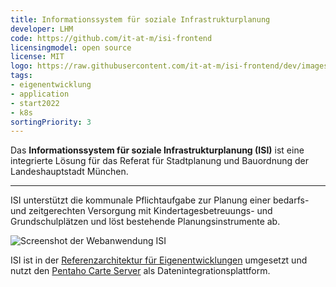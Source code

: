```yaml
---
title: Informationssystem für soziale Infrastrukturplanung
developer: LHM
code: https://github.com/it-at-m/isi-frontend
licensingmodel: open source
license: MIT
logo: https://raw.githubusercontent.com/it-at-m/isi-frontend/dev/images/logo.png
tags:
- eigenentwicklung
- application
- start2022
- k8s
sortingPriority: 3
---
```

Das __Informationssystem für soziale Infrastrukturplanung (ISI)__ ist eine integrierte Lösung für das Referat für Stadtplanung und Bauordnung der Landeshauptstadt München.

---
ISI unterstützt die kommunale Pflichtaufgabe zur Planung einer bedarfs- und zeitgerechten Versorgung mit Kindertagesbetreuungs- und Grundschulplätzen und löst bestehende Planungsinstrumente ab.

![Screenshot der Webanwendung ISI](/inhouse/isi-screenshot.png)

ISI ist in der [Referenzarchitektur für Eigenentwicklungen](/de/in-house-development.html) umgesetzt und nutzt den [Pentaho Carte Server](./pentaho.html) als Datenintegrationsplattform.
